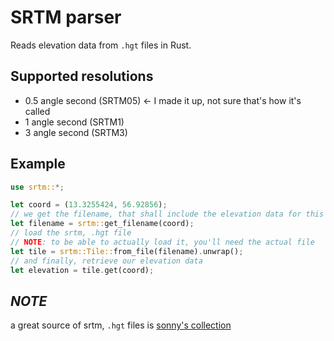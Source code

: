 # SRTM parser

Reads elevation data from `.hgt` files in Rust.

## Supported resolutions

-   0.5 angle second (SRTM05) <- I made it up, not sure that's how it's called
-   1 angle second (SRTM1)
-   3 angle second (SRTM3)

## Example

```rust
use srtm::*;

let coord = (13.3255424, 56.92856);
// we get the filename, that shall include the elevation data for this `coord`
let filename = srtm::get_filename(coord);
// load the srtm, .hgt file
// NOTE: to be able to actually load it, you'll need the actual file
let tile = srtm::Tile::from_file(filename).unwrap();
// and finally, retrieve our elevation data
let elevation = tile.get(coord);
```

## _NOTE_

a great source of srtm, `.hgt` files is [sonny's collection](https://sonny.4lima.de/)
